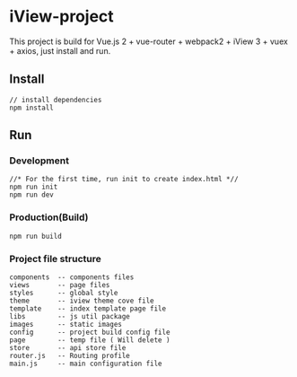 # iView-project

This project is build for Vue.js 2 + vue-router + webpack2 + iView 3 + vuex + axios, just install and run.

## Install
```bush
// install dependencies
npm install
```
## Run
### Development
```bush
//* For the first time, run init to create index.html *//
npm run init
npm run dev
```
### Production(Build)
```bush
npm run build
```

### Project file structure
```bush
components  -- components files
views       -- page files
styles      -- global style
theme       -- iview theme cove file
template    -- index template page file
libs        -- js util package
images      -- static images
config      -- project build config file
page        -- temp file ( Will delete )
store       -- api store file
router.js   -- Routing profile
main.js     -- main configuration file
```
